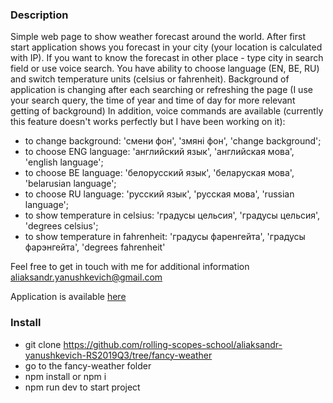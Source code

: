 ### Description
Simple web page to show weather forecast around the world. After first start application shows you forecast in your city (your location is calculated with IP). If you want to know the forecast in other place - type city in search field or use voice search. You have ability to choose language (EN, BE, RU) and switch temperature units (celsius or fahrenheit). Background of application is changing after each searching or refreshing the page (I use your search query, the time of year and time of day for more relevant getting of background)  In addition, voice commands are available (currently this feature doesn't works perfectly but I have been working on it):

- to change background: 'cмени фон', 'змяні фон', 'change background';
- to choose ENG language: 'английский язык', 'английская мова', 'english language';
- to choose BE language: 'белорусский язык', 'беларуская мова', 'belarusian language';
- to choose RU language: 'русский язык', 'русская мова', 'russian language';
- to show temperature in celsius: 'градусы цельсия', 'градусы цельсия', 'degrees celsius';
- to show temperature in fahrenheit: 'градусы фаренгейта', 'градусы фарэнгейта', 'degrees fahrenheit'

Feel free to get in touch with me for additional information aliaksandr.yanushkevich@gmail.com

Application is available [here](https://clever-kilby-1a1bec.netlify.com/)


### Install
- git clone https://github.com/rolling-scopes-school/aliaksandr-yanushkevich-RS2019Q3/tree/fancy-weather
- go to the fancy-weather folder
- npm install or npm i
- npm run dev to start project